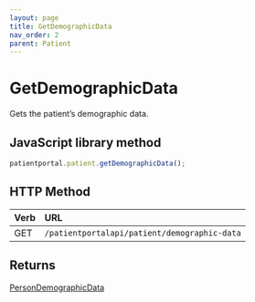 ```yaml
---
layout: page
title: GetDemographicData
nav_order: 2
parent: Patient
---
```


# GetDemographicData

Gets the patient’s demographic data.

## JavaScript library method

```javascript
patientportal.patient.getDemographicData();
```

## HTTP Method

| Verb | URL                                               |
|:-----|:--------------------------------------------------|
| GET | `/patientportalapi/patient/demographic-data` |

## Returns

[PersonDemographicData](../objects-and-data-types/persondemographicdata)
